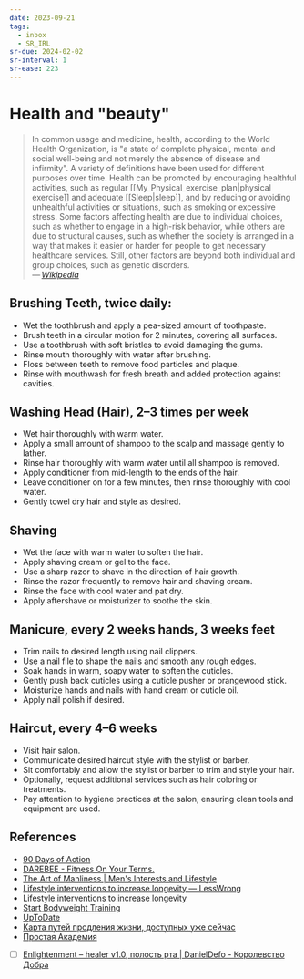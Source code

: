 ```yaml
---
date: 2023-09-21
tags:
  - inbox
  - SR_IRL
sr-due: 2024-02-02
sr-interval: 1
sr-ease: 223
---
```


# Health and "beauty"

> In common usage and medicine, health, according to the World Health
> Organization, is "a state of complete physical, mental and social well-being
> and not merely the absence of disease and infirmity". A variety of definitions
> have been used for different purposes over time. Health can be promoted by
> encouraging healthful activities, such as regular
> [[My_Physical_exercise_plan|physical exercise]] and adequate [[Sleep|sleep]],
> and by reducing or avoiding unhealthful activities or situations, such as
> smoking or excessive stress. Some factors affecting health are due to
> individual choices, such as whether to engage in a high-risk behavior, while
> others are due to structural causes, such as whether the society is arranged
> in a way that makes it easier or harder for people to get necessary healthcare
> services. Still, other factors are beyond both individual and group choices,
> such as genetic disorders.\
> — <cite>[Wikipedia](https://en.wikipedia.org/wiki/Health)</cite>

## Brushing Teeth, twice daily:

- Wet the toothbrush and apply a pea-sized amount of toothpaste.
- Brush teeth in a circular motion for 2 minutes, covering all surfaces.
- Use a toothbrush with soft bristles to avoid damaging the gums.
- Rinse mouth thoroughly with water after brushing.
- Floss between teeth to remove food particles and plaque.
- Rinse with mouthwash for fresh breath and added protection against cavities.

## Washing Head (Hair), 2–3 times per week

- Wet hair thoroughly with warm water.
- Apply a small amount of shampoo to the scalp and massage gently to lather.
- Rinse hair thoroughly with warm water until all shampoo is removed.
- Apply conditioner from mid-length to the ends of the hair.
- Leave conditioner on for a few minutes, then rinse thoroughly with cool water.
- Gently towel dry hair and style as desired.

## Shaving

- Wet the face with warm water to soften the hair.
- Apply shaving cream or gel to the face.
- Use a sharp razor to shave in the direction of hair growth.
- Rinse the razor frequently to remove hair and shaving cream.
- Rinse the face with cool water and pat dry.
- Apply aftershave or moisturizer to soothe the skin.

## Manicure, every 2 weeks hands, 3 weeks feet

- Trim nails to desired length using nail clippers.
- Use a nail file to shape the nails and smooth any rough edges.
- Soak hands in warm, soapy water to soften the cuticles.
- Gently push back cuticles using a cuticle pusher or orangewood stick.
- Moisturize hands and nails with hand cream or cuticle oil.
- Apply nail polish if desired.

## Haircut, every 4–6 weeks

- Visit hair salon.
- Communicate desired haircut style with the stylist or barber.
- Sit comfortably and allow the stylist or barber to trim and style your hair.
- Optionally, request additional services such as hair coloring or treatments.
- Pay attention to hygiene practices at the salon, ensuring clean tools and
  equipment are used.

## References

- [90 Days of Action](https://darebee.com/programs/90-days-of-action.html)
- [DAREBEE - Fitness On Your Terms.](https://darebee.com/)
- [The Art of Manliness | Men's Interests and Lifestyle](https://www.artofmanliness.com/)
- [Lifestyle interventions to increase longevity — LessWrong](https://www.lesswrong.com/posts/PhXENjdXiHhsWGfQo/lifestyle-interventions-to-increase-longevity)
- [Lifestyle interventions to increase longevity](http://www.startbodyweight.com/)
- [Start Bodyweight Training](http://www.startbodyweight.com/)
- [UpToDate](https://www.uptodate.com/contents/search)
- [Карта путей продления жизни, доступных уже сейчас](https://antiage.community/generalarticle/1242-karta-putej-prodleniya-zhizni-dostupnykh-uzhe-sejchas-chernovik-alekseya-turchina)
- [Простая Академия](https://prosto.academy/)

- [ ] [Enlightenment – healer v1.0, полость рта | DanielDefo - Королевство Добра](https://danieldefo.ru/threads/enlightenment-healer-v1-0.14516/#post-781108)
